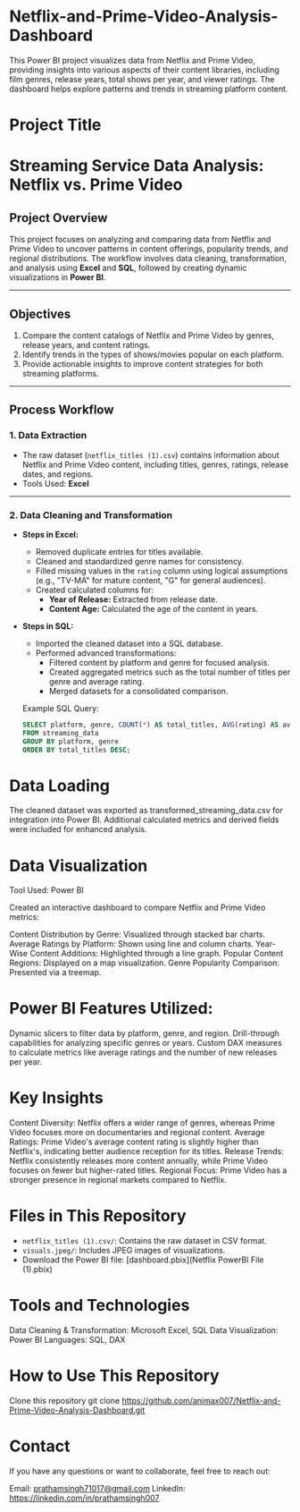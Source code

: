 # Netflix-and-Prime-Video-Analysis-Dashboard
This Power BI project visualizes data from Netflix and Prime Video, providing insights into various aspects of their content libraries, including film genres, release years, total shows per year, and viewer ratings. The dashboard helps explore patterns and trends in streaming platform content.

# Project Title
# Streaming Service Data Analysis: Netflix vs. Prime Video

## Project Overview
This project focuses on analyzing and comparing data from Netflix and Prime Video to uncover patterns in content offerings, popularity trends, and regional distributions. The workflow involves data cleaning, transformation, and analysis using **Excel** and **SQL**, followed by creating dynamic visualizations in **Power BI**.

---

## Objectives
1. Compare the content catalogs of Netflix and Prime Video by genres, release years, and content ratings.
2. Identify trends in the types of shows/movies popular on each platform.
3. Provide actionable insights to improve content strategies for both streaming platforms.

---

## Process Workflow
### **1. Data Extraction**
- The raw dataset (`netflix_titles (1).csv`) contains information about Netflix and Prime Video content, including titles, genres, ratings, release dates, and regions.
- Tools Used: **Excel**

---

### **2. Data Cleaning and Transformation**
- **Steps in Excel:**
  - Removed duplicate entries for titles available.
  - Cleaned and standardized genre names for consistency.
  - Filled missing values in the `rating` column using logical assumptions (e.g., "TV-MA" for mature content, "G" for general audiences).
  - Created calculated columns for:
    - **Year of Release:** Extracted from release date.
    - **Content Age:** Calculated the age of the content in years.

- **Steps in SQL:**
  - Imported the cleaned dataset into a SQL database.
  - Performed advanced transformations:
    - Filtered content by platform and genre for focused analysis.
    - Created aggregated metrics such as the total number of titles per genre and average rating.
    - Merged datasets for a consolidated comparison.

  Example SQL Query:
  ```sql
  SELECT platform, genre, COUNT(*) AS total_titles, AVG(rating) AS avg_rating
  FROM streaming_data
  GROUP BY platform, genre
  ORDER BY total_titles DESC;
# Data Loading
The cleaned dataset was exported as transformed_streaming_data.csv for integration into Power BI.
Additional calculated metrics and derived fields were included for enhanced analysis.


# Data Visualization
Tool Used: Power BI

Created an interactive dashboard to compare Netflix and Prime Video metrics:

Content Distribution by Genre: Visualized through stacked bar charts.
Average Ratings by Platform: Shown using line and column charts.
Year-Wise Content Additions: Highlighted through a line graph.
Popular Content Regions: Displayed on a map visualization.
Genre Popularity Comparison: Presented via a treemap.


# Power BI Features Utilized:

Dynamic slicers to filter data by platform, genre, and region.
Drill-through capabilities for analyzing specific genres or years.
Custom DAX measures to calculate metrics like average ratings and the number of new releases per year.

# Key Insights
Content Diversity: Netflix offers a wider range of genres, whereas Prime Video focuses more on documentaries and regional content.
Average Ratings: Prime Video's average content rating is slightly higher than Netflix's, indicating better audience reception for its titles.
Release Trends: Netflix consistently releases more content annually, while Prime Video focuses on fewer but higher-rated titles.
Regional Focus: Prime Video has a stronger presence in regional markets compared to Netflix.

# Files in This Repository
- `netflix_titles (1).csv/`: Contains the raw dataset in CSV format.
- `visuals.jpeg/`: Includes JPEG images of visualizations.
- Download the Power BI file: [dashboard.pbix](Netflix PowerBI File (1).pbix)
  




# Tools and Technologies
Data Cleaning & Transformation: Microsoft Excel, SQL
Data Visualization: Power BI
Languages: SQL, DAX

# How to Use This Repository
Clone this repository
git clone https://github.com/animax007/Netflix-and-Prime-Video-Analysis-Dashboard.git

# Contact
If you have any questions or want to collaborate, feel free to reach out:

Email: prathamsingh71017@gmail.com
LinkedIn: https://linkedin.com/in/prathamsingh007




